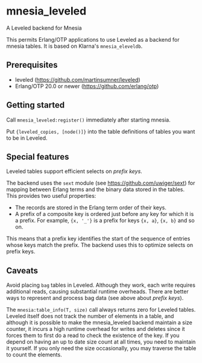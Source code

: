 # mnesia_leveled
A Leveled backend for Mnesia

This permits Erlang/OTP applications to use Leveled as a backend for
mnesia tables. It is based on Klarna's `mnesia_eleveldb`.

## Prerequisites
- leveled (https://github.com/martinsumner/leveled)
- Erlang/OTP 20.0 or newer (https://github.com/erlang/otp)

## Getting started

Call `mnesia_leveled:register()` immediately after
starting mnesia.

Put `{leveled_copies, [node()]}` into the table definitions of
tables you want to be in Leveled.

## Special features

Leveled tables support efficient selects on *prefix keys*.

The backend uses the `sext` module (see
https://github.com/uwiger/sext) for mapping between Erlang terms and the
binary data stored in the tables. This provides two useful properties:

- The records are stored in the Erlang term order of their keys.
- A prefix of a composite key is ordered just before any key for which
  it is a prefix. For example, `{x, '_'}` is a prefix for keys `{x, a}`,
  `{x, b}` and so on.

This means that a prefix key identifies the start of the sequence of
entries whose keys match the prefix. The backend uses this to optimize
selects on prefix keys.

## Caveats

Avoid placing `bag` tables in Leveled. Although they work, each write
requires additional reads, causing substantial runtime overheads. There
are better ways to represent and process bag data (see above about
*prefix keys*).

The `mnesia:table_info(T, size)` call always returns zero for Leveled
tables. Leveled itself does not track the number of elements in a table, and
although it is possible to make the mnesia_leveled backend maintain a size
counter, it incurs a high runtime overhead for writes and deletes since it
forces them to first do a read to check the existence of the key. If you
depend on having an up to date size count at all times, you need to maintain
it yourself. If you only need the size occasionally, you may traverse the
table to count the elements.
